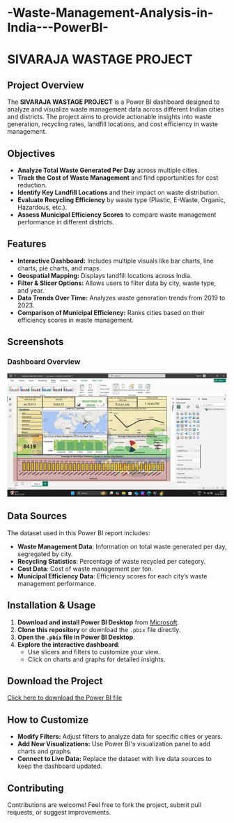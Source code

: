 # -Waste-Management-Analysis-in-India---PowerBI-
# **SIVARAJA WASTAGE PROJECT**

## **Project Overview**
The **SIVARAJA WASTAGE PROJECT** is a Power BI dashboard designed to analyze and visualize waste management data across different Indian cities and districts. The project aims to provide actionable insights into waste generation, recycling rates, landfill locations, and cost efficiency in waste management.

## **Objectives**
- **Analyze Total Waste Generated Per Day** across multiple cities.
- **Track the Cost of Waste Management** and find opportunities for cost reduction.
- **Identify Key Landfill Locations** and their impact on waste distribution.
- **Evaluate Recycling Efficiency** by waste type (Plastic, E-Waste, Organic, Hazardous, etc.).
- **Assess Municipal Efficiency Scores** to compare waste management performance in different districts.

## **Features**
- **Interactive Dashboard:** Includes multiple visuals like bar charts, line charts, pie charts, and maps.
- **Geospatial Mapping:** Displays landfill locations across India.
- **Filter & Slicer Options:** Allows users to filter data by city, waste type, and year.
- **Data Trends Over Time:** Analyzes waste generation trends from 2019 to 2023.
- **Comparison of Municipal Efficiency:** Ranks cities based on their efficiency scores in waste management.

## **Screenshots**
### **Dashboard Overview**
![Dashboard Overview](https://github.com/sivaraja777/-Waste-Management-Analysis-in-India---PowerBI-/blob/main/Screenshot%202025-03-25%20203730.png)

## **Data Sources**
The dataset used in this Power BI report includes:
- **Waste Management Data**: Information on total waste generated per day, segregated by city.
- **Recycling Statistics**: Percentage of waste recycled per category.
- **Cost Data**: Cost of waste management per ton.
- **Municipal Efficiency Data**: Efficiency scores for each city’s waste management performance.

## **Installation & Usage**
1. **Download and install Power BI Desktop** from [Microsoft](https://powerbi.microsoft.com/).
2. **Clone this repository** or download the `.pbix` file directly.
3. **Open the `.pbix` file in Power BI Desktop**.
4. **Explore the interactive dashboard**:
   - Use slicers and filters to customize your view.
   - Click on charts and graphs for detailed insights.

## **Download the Project**
[Click here to download the Power BI file](https://github.com/sivaraja777/-Waste-Management-Analysis-in-India---PowerBI-/blob/main/SIVARAJA%20WASTAGE%20PROJECT.pbix)

## **How to Customize**
- **Modify Filters:** Adjust filters to analyze data for specific cities or years.
- **Add New Visualizations:** Use Power BI's visualization panel to add charts and graphs.
- **Connect to Live Data:** Replace the dataset with live data sources to keep the dashboard updated.

## **Contributing**
Contributions are welcome! Feel free to fork the project, submit pull requests, or suggest improvements.

